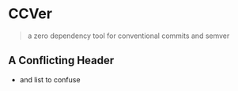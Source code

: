 # CCVer

> a zero dependency tool for conventional commits and semver

## A Conflicting Header

- and list to confuse
